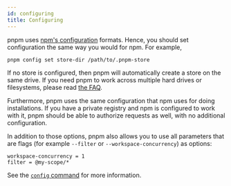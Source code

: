 ```yaml
---
id: configuring
title: Configuring
---
```


pnpm uses [npm's configuration] formats. Hence, you should set configuration
the same way you would for npm. For example,

```
pnpm config set store-dir /path/to/.pnpm-store
```

If no store is configured, then pnpm will automatically create a store on the
same drive. If you need pnpm to work across multiple hard drives or filesystems, please read [the FAQ].

Furthermore, pnpm uses the same configuration that npm uses for doing
installations. If you have a private registry and npm is configured to work with
it, pnpm should be able to authorize requests as well, with no additional
configuration.

In addition to those options, pnpm also allows you to use all parameters that
are flags (for example `--filter` or `--workspace-concurrency`) as options:

```
workspace-concurrency = 1
filter = @my-scope/*
```

See the [`config` command] for more information.

[npm's configuration]: https://docs.npmjs.com/misc/config
[the FAQ]: ./faq.md#does-pnpm-work-across-multiple-hard-drives-or-filesystems
[`config` command]: ./cli/config.md
